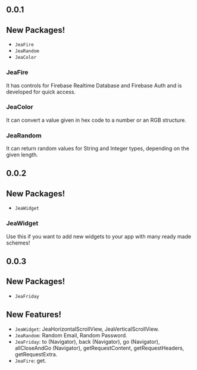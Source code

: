 ## 0.0.1


## **New Packages!**
* `JeaFire`
* `JeaRandom`
* `JeaColor`

### **JeaFire**

It has controls for Firebase Realtime Database and Firebase Auth and is developed for quick access.

### **JeaColor**

It can convert a value given in hex code to a number or an RGB structure.

### **JeaRandom**

It can return random values ​​for String and Integer types, depending on the given length.

## 0.0.2

## **New Packages!**

* `JeaWidget`

### **JeaWidget**

Use this if you want to add new widgets to your app with many ready made schemes!


## 0.0.3

## **New Packages!**

* `JeaFriday`

## **New Features!**

* `JeaWidget`: JeaHorizontalScrollView, JeaVerticalScrollView.
* `JeaRandom`: Random Email, Random Password.
* `JeaFriday`: to (Navigator), back (Navigator), go (Navigator), allCloseAndGo (Navigator), getRequestContent, getRequestHeaders, getRequestExtra.
* `JeaFire`: get.
